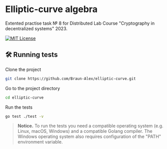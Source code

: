 # Elliptic-curve algebra

Extented practise task № 8 for Distributed Lab Course "Cryptography in decentralized systems" 2023.

[![MIT License](https://img.shields.io/badge/License-MIT-green.svg)](https://choosealicense.com/licenses/mit/)

## 🛠 Running tests

Clone the project

```bash
git clone https://github.com/Braun-Alex/elliptic-curve.git
```

Go to the project directory

```bash
cd elliptic-curve
```

Run the tests

```bash
go test ./test -v
```

> **Notice.** To run the tests you need a compatible operating system (e.g. Linux, macOS, Windows) and a compatible Golang compiler.
> The Windows operating system also requires configuration of the "PATH" environment variable.

